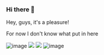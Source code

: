### Hi there 👋

Hey, guys, it's a pleasure!

For now I don't know what put in here

![image]({https://img.shields.io/badge/Gmail-D14836?style=for-the-badge&logo=gmail&logoColor=white})
<img src="{https://img.shields.io/badge/Gmail-D14836?style=for-the-badge&logo=gmail&logoColor=white}" />
<img src="{[BadgeURLHere](https://img.shields.io/badge/Telegram-2CA5E0?style=for-the-badge&logo=telegram&logoColor=white)}" />
![image]({https://img.shields.io/badge/Telegram-2CA5E0?style=for-the-badge&logo=telegram&logoColor=white})
<!--
**devLucasCBMelo/devLucasCBMelo** is a ✨ _special_ ✨ repository because its `README.md` (this file) appears on your GitHub profile.

Here are some ideas to get you started:

- 🔭 I’m currently working on ...
- 🌱 I’m currently learning ...
- 👯 I’m looking to collaborate on ...
- 🤔 I’m looking for help with ...
- 💬 Ask me about ...
- 📫 How to reach me: ...
- 😄 Pronouns: ...
- ⚡ Fun fact: ...
-->
